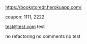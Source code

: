 https://bookstoredr.herokuapp.com/

coupon: 1111, 2222

test@test.com
test

no refactoring
no comments
no test
